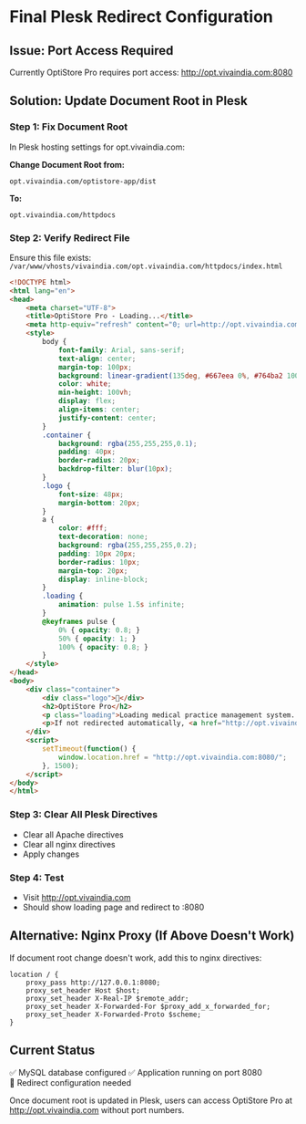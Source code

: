 # Final Plesk Redirect Configuration

## Issue: Port Access Required
Currently OptiStore Pro requires port access: http://opt.vivaindia.com:8080

## Solution: Update Document Root in Plesk

### Step 1: Fix Document Root
In Plesk hosting settings for opt.vivaindia.com:

**Change Document Root from:**
```
opt.vivaindia.com/optistore-app/dist
```

**To:**
```
opt.vivaindia.com/httpdocs
```

### Step 2: Verify Redirect File
Ensure this file exists: `/var/www/vhosts/vivaindia.com/opt.vivaindia.com/httpdocs/index.html`

```html
<!DOCTYPE html>
<html lang="en">
<head>
    <meta charset="UTF-8">
    <title>OptiStore Pro - Loading...</title>
    <meta http-equiv="refresh" content="0; url=http://opt.vivaindia.com:8080/">
    <style>
        body { 
            font-family: Arial, sans-serif; 
            text-align: center; 
            margin-top: 100px;
            background: linear-gradient(135deg, #667eea 0%, #764ba2 100%);
            color: white;
            min-height: 100vh;
            display: flex;
            align-items: center;
            justify-content: center;
        }
        .container {
            background: rgba(255,255,255,0.1);
            padding: 40px;
            border-radius: 20px;
            backdrop-filter: blur(10px);
        }
        .logo {
            font-size: 48px;
            margin-bottom: 20px;
        }
        a { 
            color: #fff; 
            text-decoration: none;
            background: rgba(255,255,255,0.2);
            padding: 10px 20px;
            border-radius: 10px;
            margin-top: 20px;
            display: inline-block;
        }
        .loading {
            animation: pulse 1.5s infinite;
        }
        @keyframes pulse {
            0% { opacity: 0.8; }
            50% { opacity: 1; }
            100% { opacity: 0.8; }
        }
    </style>
</head>
<body>
    <div class="container">
        <div class="logo">🏥</div>
        <h2>OptiStore Pro</h2>
        <p class="loading">Loading medical practice management system...</p>
        <p>If not redirected automatically, <a href="http://opt.vivaindia.com:8080/">click here</a></p>
    </div>
    <script>
        setTimeout(function() {
            window.location.href = "http://opt.vivaindia.com:8080/";
        }, 1500);
    </script>
</body>
</html>
```

### Step 3: Clear All Plesk Directives
- Clear all Apache directives
- Clear all nginx directives  
- Apply changes

### Step 4: Test
- Visit http://opt.vivaindia.com 
- Should show loading page and redirect to :8080

## Alternative: Nginx Proxy (If Above Doesn't Work)

If document root change doesn't work, add this to nginx directives:

```nginx
location / {
    proxy_pass http://127.0.0.1:8080;
    proxy_set_header Host $host;
    proxy_set_header X-Real-IP $remote_addr;
    proxy_set_header X-Forwarded-For $proxy_add_x_forwarded_for;
    proxy_set_header X-Forwarded-Proto $scheme;
}
```

## Current Status
✅ MySQL database configured
✅ Application running on port 8080  
🔄 Redirect configuration needed

Once document root is updated in Plesk, users can access OptiStore Pro at http://opt.vivaindia.com without port numbers.